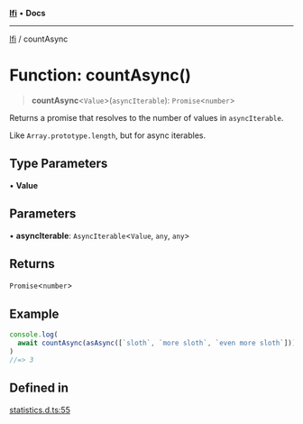 [**lfi**](../readme.md) • **Docs**

---

[lfi](../globals.md) / countAsync

# Function: countAsync()

> **countAsync**\<`Value`\>(`asyncIterable`): `Promise`\<`number`\>

Returns a promise that resolves to the number of values in `asyncIterable`.

Like `Array.prototype.length`, but for async iterables.

## Type Parameters

• **Value**

## Parameters

• **asyncIterable**: `AsyncIterable`\<`Value`, `any`, `any`\>

## Returns

`Promise`\<`number`\>

## Example

```js
console.log(
  await countAsync(asAsync([`sloth`, `more sloth`, `even more sloth`])),
)
//=> 3
```

## Defined in

[statistics.d.ts:55](https://github.com/TomerAberbach/lfi/blob/c9ef1bf4d1040d7f49c52b70b358c019e55f524d/src/operations/statistics.d.ts#L55)
